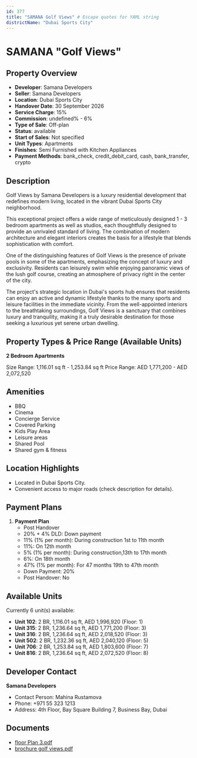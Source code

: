 ```yaml
---
id: 377
title: "SAMANA Golf Views" # Escape quotes for YAML string
districtName: "Dubai Sports City"
---
```


# SAMANA "Golf Views"

## Property Overview
- **Developer**: Samana Developers
- **Seller**: Samana Developers
- **Location**: Dubai Sports City
- **Handover Date**: 30 September 2026
- **Service Charge**: 15%
- **Commission**: undefined% - 6%
- **Type of Sale**: Off-plan
- **Status**: available
- **Start of Sales**: Not specified
- **Unit Types**: Apartments
- **Finishes**: Semi Furnished with Kitchen Appliances
- **Payment Methods**: bank_check, credit_debit_card, cash, bank_transfer, crypto

## Description
Golf Views by Samana Developers is a luxury residential development that redefines modern living, located in the vibrant Dubai Sports City neighborhood. 

This exceptional project offers a wide range of meticulously designed 1 - 3 bedroom apartments as well as studios, each thoughtfully designed to provide an unrivaled standard of living. The combination of modern architecture and elegant interiors creates the basis for a lifestyle that blends sophistication with comfort.

One of the distinguishing features of Golf Views is the presence of private pools in some of the apartments, emphasizing the concept of luxury and exclusivity. Residents can leisurely swim while enjoying panoramic views of the lush golf course, creating an atmosphere of privacy right in the center of the city. 

The project's strategic location in Dubai's sports hub ensures that residents can enjoy an active and dynamic lifestyle thanks to the many sports and leisure facilities in the immediate vicinity. From the well-appointed interiors to the breathtaking surroundings, Golf Views is a sanctuary that combines luxury and tranquility, making it a truly desirable destination for those seeking a luxurious yet serene urban dwelling.

## Property Types & Price Range (Available Units)
**2 Bedroom Apartments**

Size Range: 1,116.01 sq ft - 1,253.84 sq ft
Price Range: AED 1,771,200 - AED 2,072,520

## Amenities
- BBQ
- Cinema
- Concierge Service
- Covered Parking
- Kids Play Area
- Leisure areas
- Shared Pool
- Shared gym & fitness

## Location Highlights
- Located in Dubai Sports City.
- Convenient access to major roads (check description for details).

## Payment Plans
1. **Payment Plan**
   - Post Handover
   - 20% + 4% DLD: Down payment
   - 11% (1% per month): During construction 1st to 11th month
   - 11%: On 12th month
   - 5% (1% per month): During construction,13th to 17th month
   - 6%: On 18th month
   - 47% (1% per month): For 47 months 19th to 47th month
   - Down Payment: 20%
   - Post Handover: No

## Available Units
Currently 6 unit(s) available:
- **Unit 102**: 2 BR, 1,116.01 sq ft, AED 1,996,920 (Floor: 1)
- **Unit 315**: 2 BR, 1,236.64 sq ft, AED 1,771,200 (Floor: 3)
- **Unit 316**: 2 BR, 1,236.64 sq ft, AED 2,018,520 (Floor: 3)
- **Unit 502**: 2 BR, 1,232.36 sq ft, AED 2,040,120 (Floor: 5)
- **Unit 706**: 2 BR, 1,253.84 sq ft, AED 1,803,600 (Floor: 7)
- **Unit 816**: 2 BR, 1,236.64 sq ft, AED 2,072,520 (Floor: 8)

## Developer Contact
**Samana Developers**
- Contact Person: Mahina Rustamova
- Phone: +971 55 323 1213
- Address: 4th Floor, Bay Square Building 7, Business Bay, Dubai

## Documents
- [floor Plan 3.pdf](https://cdn.geniemap.net/2023/09/25/l5nMvRyXblbZCisxdx59K3dzhCBUlwAy8pOwLcVZ.pdf)
- [brochure golf views.pdf](https://cdn.geniemap.net/2023/09/25/396BtMWboDoQPFVYgWYMJFSsiekVIAhr6kLbErxB.pdf)
